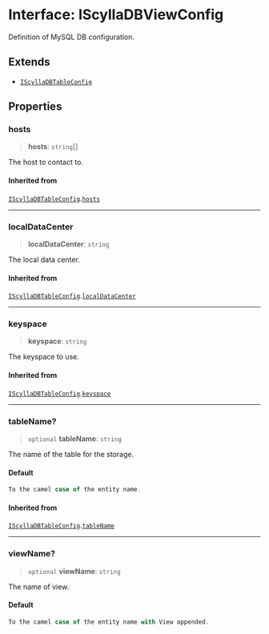 # Interface: IScyllaDBViewConfig

Definition of MySQL DB configuration.

## Extends

- [`IScyllaDBTableConfig`](IScyllaDBTableConfig.md)

## Properties

### hosts

> **hosts**: `string`[]

The host to contact to.

#### Inherited from

[`IScyllaDBTableConfig`](IScyllaDBTableConfig.md).[`hosts`](IScyllaDBTableConfig.md#hosts)

***

### localDataCenter

> **localDataCenter**: `string`

The local data center.

#### Inherited from

[`IScyllaDBTableConfig`](IScyllaDBTableConfig.md).[`localDataCenter`](IScyllaDBTableConfig.md#localdatacenter)

***

### keyspace

> **keyspace**: `string`

The keyspace to use.

#### Inherited from

[`IScyllaDBTableConfig`](IScyllaDBTableConfig.md).[`keyspace`](IScyllaDBTableConfig.md#keyspace)

***

### tableName?

> `optional` **tableName**: `string`

The name of the table for the storage.

#### Default

```ts
To the camel case of the entity name.
```

#### Inherited from

[`IScyllaDBTableConfig`](IScyllaDBTableConfig.md).[`tableName`](IScyllaDBTableConfig.md#tablename)

***

### viewName?

> `optional` **viewName**: `string`

The name of view.

#### Default

```ts
To the camel case of the entity name with View appended.
```
